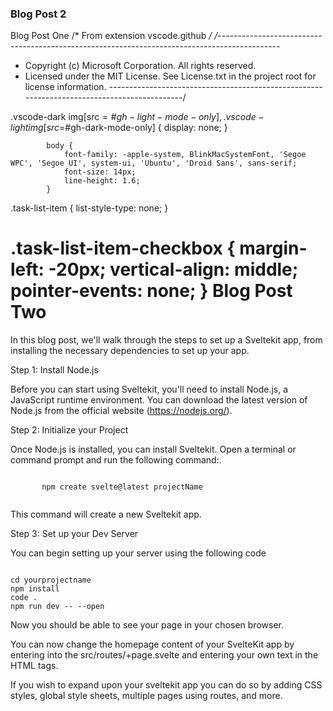 ### Blog Post 2

   Blog Post One 
/* From extension vscode.github */
/*---------------------------------------------------------------------------------------------
 *  Copyright (c) Microsoft Corporation. All rights reserved.
 *  Licensed under the MIT License. See License.txt in the project root for license information.
 *--------------------------------------------------------------------------------------------*/

.vscode-dark img[src$=\#gh-light-mode-only],
.vscode-light img[src$=\#gh-dark-mode-only] {
	display: none;
}

 
            body {
                font-family: -apple-system, BlinkMacSystemFont, 'Segoe WPC', 'Segoe UI', system-ui, 'Ubuntu', 'Droid Sans', sans-serif;
                font-size: 14px;
                line-height: 1.6;
            }
         
.task-list-item {
    list-style-type: none;
}

.task-list-item-checkbox {
    margin-left: -20px;
    vertical-align: middle;
    pointer-events: none;
}
 Blog Post Two
=============

In this blog post, we'll walk through the steps to set up a Sveltekit app, from installing the necessary dependencies to set up your app.

Step 1: Install Node.js

 Before you can start using Sveltekit, you'll need to install Node.js, a JavaScript runtime environment. You can download the latest version of Node.js from the official website (https://nodejs.org/).

 Step 2: Initialize your Project

 Once Node.js is installed, you can install Sveltekit. Open a terminal or command prompt and run the following command:.

 ```
 
        npm create svelte@latest projectName
    
```

 This command will create a new Sveltekit app.

Step 3: Set up your Dev Server

 You can begin setting up your server using the following code

```

cd yourprojectname
npm install
code . 
npm run dev -- --open

```

 Now you should be able to see your page in your chosen browser.

 You can now change the homepage content of your SvelteKit app by entering into the src/routes/+page.svelte and entering your own text in the HTML tags.

 If you wish to expand upon your sveltekit app you can do so by adding CSS styles, global style sheets, multiple pages using routes, and more.
